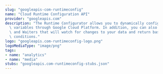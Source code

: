 ```yaml
---
slug: "googleapis-com-runtimeconfig"
name: "Cloud Runtime Configuration API"
provider: "googleapis.com"
description: "The Runtime Configurator allows you to dynamically configure and expose\
  \ variables through Google Cloud Platform. In addition, you can also set Watchers\
  \ and Waiters that will watch for changes to your data and return based on certain\
  \ conditions."
logo: "googleapis.com-runtimeconfig-logo.png"
logoMediaType: "image/png"
tags:
- name: "analytics"
- name: "media"
stubs: "googleapis.com-runtimeconfig-stubs.json"
---
```

